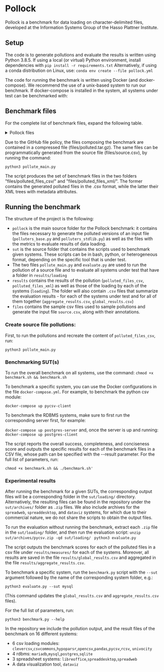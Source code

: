 # Pollock
Pollock is a benchmark for data loading on character-delimited files, developed at the Information Systems Group of the Hasso Plattner Institute.

## Setup

The code is to generate pollutions and evaluate the results is written using Python 3.8.5.
If using a local (or virtual) Python environment, install dependencies with
`pip install -r requirements.txt`
Alternatively, if using a conda distribution on Linux, use:
`conda env create --file pollock.yml`

The code for running the benchmark is written using Docker (and docker-compose).
We recommend the use of a unix-based system to run our benchmark.
If docker-compose is installed in the system, all systems under test can be benchmarked with:

## Benchmark files
For the complete list of benchmark files, expand the following table.
<details>
<summary>Pollock files</summary>

| Pollution level                                | File name                                                                                                                           | Pollution type|
|------------------------------------------------|-------------------------------------------------------------------------------------------------------------------------------------|-----------|
| Standard file                                  | source.csv                                                                                                                          | Standard file|
| File and table pollution (12 files)            | file_no_payload.csv                                                                                                                 |Empty file, with a size of 0 bytes|
|                                                | file_no_trailing_newline.csv                                                                                                        | File terminated without a newline sequence|
|                                                | file_double_trailing_newline.csv                                                                                                    | File terminated with a double newline sequence| 
|                                                | file_no_header.csv                                                                                                                  |File where there is no header row|
|                                                | file_header_multirow_2.csv                                                                                                          |File where there are two header rows.|
|                                                | file_header_multirow_3.csv                                                                                                          | File where are three header rows.|
|                                                | file_preamble.csv                                                                                                                   | File with a preamble rows delimited from the rest of the file with an empty row.|
|                                                | file_multitable_less.csv                                                                                                            |File with two tables, the first with less columns than the second.|
|                                                | file_multitable_more.csv                                                                                                            |File with two tables, the first with more columns than the second.|
|                                                | file_multitable_same.csv                                                                                                            |File with two tables with the same number of columns.|
|                                                | file_header_only.csv                                                                                                                |File with only header row.|
|                                                | file_one_data_row.csv                                                                                                               |File with a single data row.|
| Inconsistent number of delimiters (1428 files) | row_less_sep_rowX_colY.csv                                                                                                          |File where row X has a missing delimiter corresponding to column Y (672 files, one for each row/col combination except first column)|
|                                                | row_more_sep_rowX_colY.csv                                                                                                          |File where row X has an extra delimiter corresponding to column Y (756 files, one for each row/col combination)|
| Structural character change (847 files)        | file_field_delimiter_0x20.csv                                                                                                       |File where fields are delimited with space.|
|                                                | file_field_delimiter_0x2C_0x20.csv             | File where fields are delimited with comma and space.                                                                               |
|                                                | file_field_delimiter_0x3B.csv                  | File where fields are delimited with semicolon.                                                                                     |
|                                                | file_field_delimiter_0x9.csv                   | File where fields are delimited with tab.                                                                                           |
|                                                | file_quotation_char_0x27.csv                   | File where the quotation character is the apostrophe.                                                                               |
|                                                | file_record_delimiter_0xA.csv                  | File where rows end with the LF character.                                                                                          |
|                                                | file_record_delimiter_0xD.csv                  | File where rows end with the CR character.                                                                                          |
|                                                | row_extra_quoteX_colY.csv                      | File where the cell in row X and column Y has an extra, unescaped quotation character (756 files, one for each row/col combination) |
|                                                | row_field_delimiter_X_0x20.csv                 | File where only row X is delimited with the space character (84 files one for each row)                                             |


</details>

Due to the GitHub file policy, the files composing the benchmark are contained in a compressed file (files/polluted.tar.gz).
The same files can be programmatically generated from the source file (files/source.csv), by running the command:

`python3 pollute_main.py`

The script produces the set of benchmark files in the two folders "files/polluted_files_csv/" and "files/polluted_files_xml/".
The former contains the generated polluted files in the .csv format, while the latter their XML trees with metadata attributes.

## Running the benchmark

The structure of the project is the following:

- `pollock` is the main source folder for the Pollock benchmark: it contains the files necessary to generate the polluted versions of an input file (`polluters_base.py` and `polluters_stdlib.py`) as well as the files with the metrics to evaluate results of data loading.
- `sut` is the source folder that contains the scripts used to benchmark given systems. These scripts can be in bash, python, or heterogeneous format, depending on the specific tool that is under test.
- The two files `pollute_main.py` and `evaluate.py` are used to run the pollution of a source file and to evaluate all systems under test that have a folder in `results/loading`
- `results` contains the results of the pollution (`polluted_files_csv`, `polluted_files_xml`) as well as those of the loading by each of the systems (`loading`). The folder will also contain `.csv` files that summarize the evaluation results - for each of the systems under test and for all of them together (`aggregate_results.csv`, `global_results.csv`)
- `files` contains the sample csv files used to sample pollutions and generate the input file `source.csv`, along with their annotations.

### Create source file pollutions: 
First, to run the pollutions and recreate the content of `polluted_files_csv`, run:

`python3 pollute_main.py`

### Benchmarking SUT(s)
To run the overall benchmark on all systems, use the command:
`chmod +x benchmark.sh && benchmark.sh`

To benchmark a specific system, you can use the Docker configurations in the file `docker-compose.yml`.
For example, to benchmark the python csv module:

`docker-compose up pycsv-client`

To benchmark the RDBMS systems, make sure to first run the corresponding server first, for example:

`docker-compose up postgres-server`
and, once the server is up and running:
`docker-compose up postgres-client`

The script reports the overall success, completeness, and conciseness score and outputs the specific results for each of the benchmark files in a CSV file, whose path can be specified with the --result parameter.
For the full list of parameters, run:

`chmod +x benchmark.sh && ./benchmark.sh'`

### Experimental results
After running the benchmark for a given SUTs, the corresponding output files will be a corresponding folder in the `sut/loading/` directory.
Alternatively, the resulting files can be found in the repository under the `sut/archives/` folder as `.zip` files.
We also include archives for the `spreadweb`, `spreaddesktop`, and `dataviz` systems, for which due to their commercial nature, we do not share the scripts to obtain the output files.

To run the evaluation without running the benchmark, extract each `.zip` file in the `sut/loading/` folder, and then run the evaluation script:
`unzip sut/archives/pycsv.zip -qd sut/loading/ `
`python3 evaluate.py `

The script outputs the benchmark scores for each of the polluted files in a csv file under `results/measures/` for each of the systems.
Moreover, all results are saved in the file `results/global_results.csv` and aggregated in the file `results/aggregate_results.csv`.

To benchmark a specific system, run the `benchmark.py` script with the `--sut` argument followed by the name of the corresponding system folder, e.g.:

`python3 evaluate.py --sut mysql`

(This command updates the `global_results.csv` and `aggregate_results.csv` files).

For the full list of parameters, run:

`python3 benchmark.py --help`

In the repository we include the pollution output, and the result files of the benchmark on 16 different systems:
 - 6 csv loading modules: `clevercsv`,`csvcommons`,`hypoparsr`,`opencsv`,`pandas`,`pycsv`,`rcsv`, `univocity`
 - 4 rdbms: `mariadb`,`mysql`,`postgres`,`sqlite`
 - 3 spreadsheet systems: `libreoffice`,`spreaddesktop`,`spreadweb`
 - A data visualization tool, `dataviz`